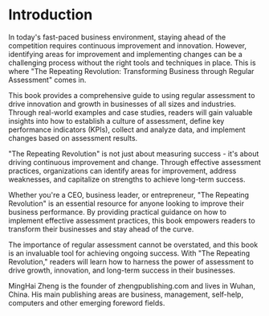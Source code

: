 # Introduction

In today's fast-paced business environment, staying ahead of the competition requires continuous improvement and innovation. However, identifying areas for improvement and implementing changes can be a challenging process without the right tools and techniques in place. This is where "The Repeating Revolution: Transforming Business through Regular Assessment" comes in.

This book provides a comprehensive guide to using regular assessment to drive innovation and growth in businesses of all sizes and industries. Through real-world examples and case studies, readers will gain valuable insights into how to establish a culture of assessment, define key performance indicators (KPIs), collect and analyze data, and implement changes based on assessment results.

"The Repeating Revolution" is not just about measuring success - it's about driving continuous improvement and change. Through effective assessment practices, organizations can identify areas for improvement, address weaknesses, and capitalize on strengths to achieve long-term success.

Whether you're a CEO, business leader, or entrepreneur, "The Repeating Revolution" is an essential resource for anyone looking to improve their business performance. By providing practical guidance on how to implement effective assessment practices, this book empowers readers to transform their businesses and stay ahead of the curve.

The importance of regular assessment cannot be overstated, and this book is an invaluable tool for achieving ongoing success. With "The Repeating Revolution," readers will learn how to harness the power of assessment to drive growth, innovation, and long-term success in their businesses.

MingHai Zheng is the founder of zhengpublishing.com and lives in Wuhan, China. His main publishing areas are business, management, self-help, computers and other emerging foreword fields.
